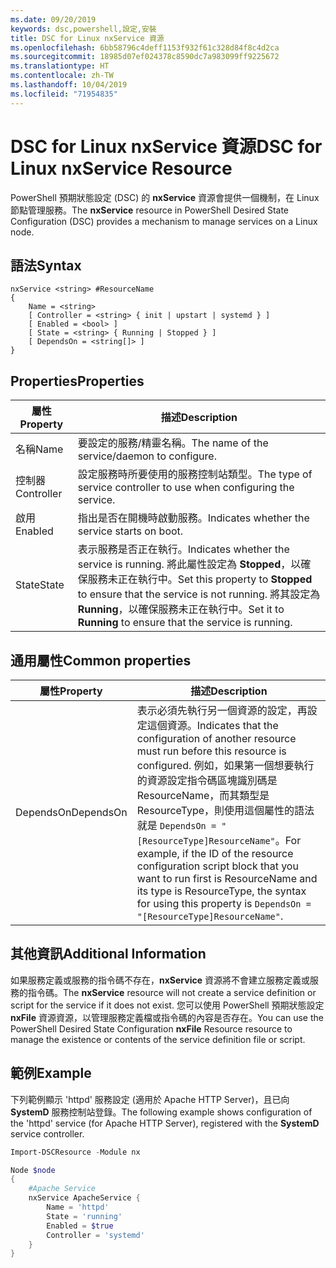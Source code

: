```yaml
---
ms.date: 09/20/2019
keywords: dsc,powershell,設定,安裝
title: DSC for Linux nxService 資源
ms.openlocfilehash: 6bb58796c4deff1153f932f61c328d84f8c4d2ca
ms.sourcegitcommit: 18985d07ef024378c8590dc7a983099ff9225672
ms.translationtype: HT
ms.contentlocale: zh-TW
ms.lasthandoff: 10/04/2019
ms.locfileid: "71954835"
---
```

# <a name="dsc-for-linux-nxservice-resource"></a><span data-ttu-id="99c0b-103">DSC for Linux nxService 資源</span><span class="sxs-lookup"><span data-stu-id="99c0b-103">DSC for Linux nxService Resource</span></span>

<span data-ttu-id="99c0b-104">PowerShell 預期狀態設定 (DSC) 的 **nxService** 資源會提供一個機制，在 Linux 節點管理服務。</span><span class="sxs-lookup"><span data-stu-id="99c0b-104">The **nxService** resource in PowerShell Desired State Configuration (DSC) provides a mechanism to manage services on a Linux node.</span></span>

## <a name="syntax"></a><span data-ttu-id="99c0b-105">語法</span><span class="sxs-lookup"><span data-stu-id="99c0b-105">Syntax</span></span>

```Syntax
nxService <string> #ResourceName
{
    Name = <string>
    [ Controller = <string> { init | upstart | systemd } ]
    [ Enabled = <bool> ]
    [ State = <string> { Running | Stopped } ]
    [ DependsOn = <string[]> ]
}
```

## <a name="properties"></a><span data-ttu-id="99c0b-106">Properties</span><span class="sxs-lookup"><span data-stu-id="99c0b-106">Properties</span></span>

|<span data-ttu-id="99c0b-107">屬性</span><span class="sxs-lookup"><span data-stu-id="99c0b-107">Property</span></span> |<span data-ttu-id="99c0b-108">描述</span><span class="sxs-lookup"><span data-stu-id="99c0b-108">Description</span></span> |
|---|---|
|<span data-ttu-id="99c0b-109">名稱</span><span class="sxs-lookup"><span data-stu-id="99c0b-109">Name</span></span> |<span data-ttu-id="99c0b-110">要設定的服務/精靈名稱。</span><span class="sxs-lookup"><span data-stu-id="99c0b-110">The name of the service/daemon to configure.</span></span> |
|<span data-ttu-id="99c0b-111">控制器</span><span class="sxs-lookup"><span data-stu-id="99c0b-111">Controller</span></span> |<span data-ttu-id="99c0b-112">設定服務時所要使用的服務控制站類型。</span><span class="sxs-lookup"><span data-stu-id="99c0b-112">The type of service controller to use when configuring the service.</span></span> |
|<span data-ttu-id="99c0b-113">啟用</span><span class="sxs-lookup"><span data-stu-id="99c0b-113">Enabled</span></span> |<span data-ttu-id="99c0b-114">指出是否在開機時啟動服務。</span><span class="sxs-lookup"><span data-stu-id="99c0b-114">Indicates whether the service starts on boot.</span></span> |
|<span data-ttu-id="99c0b-115">State</span><span class="sxs-lookup"><span data-stu-id="99c0b-115">State</span></span> |<span data-ttu-id="99c0b-116">表示服務是否正在執行。</span><span class="sxs-lookup"><span data-stu-id="99c0b-116">Indicates whether the service is running.</span></span> <span data-ttu-id="99c0b-117">將此屬性設定為 **Stopped**，以確保服務未正在執行中。</span><span class="sxs-lookup"><span data-stu-id="99c0b-117">Set this property to **Stopped** to ensure that the service is not running.</span></span> <span data-ttu-id="99c0b-118">將其設定為 **Running**，以確保服務未正在執行中。</span><span class="sxs-lookup"><span data-stu-id="99c0b-118">Set it to **Running** to ensure that the service is running.</span></span> |

## <a name="common-properties"></a><span data-ttu-id="99c0b-119">通用屬性</span><span class="sxs-lookup"><span data-stu-id="99c0b-119">Common properties</span></span>

|<span data-ttu-id="99c0b-120">屬性</span><span class="sxs-lookup"><span data-stu-id="99c0b-120">Property</span></span> |<span data-ttu-id="99c0b-121">描述</span><span class="sxs-lookup"><span data-stu-id="99c0b-121">Description</span></span> |
|---|---|
|<span data-ttu-id="99c0b-122">DependsOn</span><span class="sxs-lookup"><span data-stu-id="99c0b-122">DependsOn</span></span> |<span data-ttu-id="99c0b-123">表示必須先執行另一個資源的設定，再設定這個資源。</span><span class="sxs-lookup"><span data-stu-id="99c0b-123">Indicates that the configuration of another resource must run before this resource is configured.</span></span> <span data-ttu-id="99c0b-124">例如，如果第一個想要執行的資源設定指令碼區塊識別碼是 ResourceName，而其類型是 ResourceType，則使用這個屬性的語法就是 `DependsOn = "[ResourceType]ResourceName"`。</span><span class="sxs-lookup"><span data-stu-id="99c0b-124">For example, if the ID of the resource configuration script block that you want to run first is ResourceName and its type is ResourceType, the syntax for using this property is `DependsOn = "[ResourceType]ResourceName"`.</span></span> |

## <a name="additional-information"></a><span data-ttu-id="99c0b-125">其他資訊</span><span class="sxs-lookup"><span data-stu-id="99c0b-125">Additional Information</span></span>

<span data-ttu-id="99c0b-126">如果服務定義或服務的指令碼不存在，**nxService** 資源將不會建立服務定義或服務的指令碼。</span><span class="sxs-lookup"><span data-stu-id="99c0b-126">The **nxService** resource will not create a service definition or script for the service if it does not exist.</span></span> <span data-ttu-id="99c0b-127">您可以使用 PowerShell 預期狀態設定 **nxFile** 資源資源，以管理服務定義檔或指令碼的內容是否存在。</span><span class="sxs-lookup"><span data-stu-id="99c0b-127">You can use the PowerShell Desired State Configuration **nxFile** Resource resource to manage the existence or contents of the service definition file or script.</span></span>

## <a name="example"></a><span data-ttu-id="99c0b-128">範例</span><span class="sxs-lookup"><span data-stu-id="99c0b-128">Example</span></span>

<span data-ttu-id="99c0b-129">下列範例顯示 'httpd' 服務設定 (適用於 Apache HTTP Server)，且已向 **SystemD** 服務控制站登錄。</span><span class="sxs-lookup"><span data-stu-id="99c0b-129">The following example shows configuration of the 'httpd' service (for Apache HTTP Server), registered with the **SystemD** service controller.</span></span>

```powershell
Import-DSCResource -Module nx

Node $node
{
    #Apache Service
    nxService ApacheService {
        Name = 'httpd'
        State = 'running'
        Enabled = $true
        Controller = 'systemd'
    }
}
```